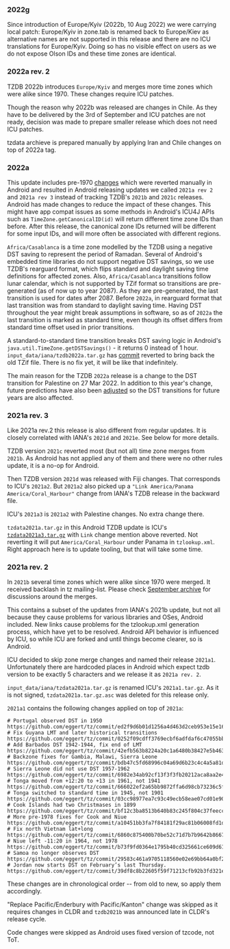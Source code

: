 ### 2022g

Since introduction of Europe/Kyiv (2022b, 10 Aug 2022) we were carrying local
patch: Europe/Kyiv in zone.tab is renamed back to Europe/Kiev as alternative
names are not supported in this release and there are no ICU translations
for Europe/Kyiv. Doing so has no visible effect on users as we do not expose
Olson IDs and these time zones are identical.

### 2022a rev. 2

TZDB 2022b introduces `Europe/Kyiv` and merges more time zones which were
alike since 1970. These changes require ICU patches.

Though the reason why 2022b was released are changes in Chile. As they have
to be delivered by the 3rd of September and ICU patches are not ready,
decision was made to prepare smaller release which does not need ICU patches.

tzdata archieve is prepared manually by applying Iran and Chile changes on
top of 2022a tag.

### 2022a

This update includes pre-1970
[changes](https://github.com/eggert/tz/commit/1edbb16e933a6ba6dceefd2bd7057b5ce00dd13c)
which were reverted manually in Android and resulted in Android releasing
updates we called `2021a rev 2` and `2021a rev 3` instead of tracking TZDB's
`2021b` and `2021c` releases. Android has made changes to reduce the impact of
these changes. This might have app compat issues as some methods in Android's
ICU4J APIs such as `TimeZone.getCanonicalID(id)` will return different time
zone IDs than before. After this release, the canonical zone IDs returned will
be different for some input IDs, and will more often be associated with
different regions.

`Africa/Casablanca` is a time zone modelled by the TZDB using a negative DST
saving to represent the period of Ramadan. Several of Android's embedded time
libraries do not support negative DST savings, so we use TZDB's rearguard
format, which flips standard and daylight saving time definitions for affected
zones. Also, `Africa/Casablanca` transitions follow lunar calendar, which
is not supported by TZif format so transitions are pre-generated (as of now up
to year 2087). As they are pre-generated, the last transition is used for dates
after 2087. Before `2022a`, in rearguard format that last transition was from
standard to daylight saving time. Having DST throughout the year might break
assumptions in software, so as of `2022a` the  last transition is marked as
standard time, even though its offset differs from standard time offset used in
prior transitions.

A standard-to-standard time transition breaks DST saving logic in
Android's `java.util.TimeZone.getDSTSavings()` - it returns 0 instead of 1 hour.
`input_data/iana/tzdb2022a.tar.gz` has [commit](https://github.com/eggert/tz/commit/cec7d9e2e83f8a3faa2367e0d45383a1557889ed)
reverted to bring back the old TZif file. There is no fix yet, it will be like
that indefinitely.

The main reason for the TZDB `2022a` release is a change to the DST transition
for Palestine on 27 Mar 2022. In addition to this year's change, future
predictions have also been [adjusted](https://github.com/eggert/tz/commit/59467e3373a2f90aae3a3c9684ab527855922427)
so the DST transitions for future years are also affected.


### 2021a rev. 3

Like 2021a rev.2 this release is also different from regular updates. It is
closely correlated with IANA's `2021d` and `2021e`. See below for more details.

TZDB version `2021c` reverted most (but not all) time zone merges from `2021b`.
As Android has not applied any of them and there were no other rules update,
it is a no-op for Android.

Then TZDB version `2021d` was released with Fiji changes. That corresponds to
ICU's `2021a2`. But `2021a2` also picked up a
`"Link America/Panama America/Coral_Harbour"` change from IANA's TZDB release
in the backward file.

ICU's `2021a3` is `2021a2` with Palestine changes. No extra change there.

`tzdata2021a.tar.gz` in this Android TZDB update is ICU's [`tzdata2021a3.tar.gz`](https://github.com/unicode-org/icu-data/blob/d90a4eed92e3c5221c4dc1977bfdb7c072a8bb3d/tzdata/tzdata_patch/tzdata2021a3.tar.gz)
with `Link` change mention above reverted. Not reverting it will put
`America/Coral_Harbour` under Panama in `tzlookup.xml`. Right approach here
is to update tooling, but that will take some time.


### 2021a rev. 2

In `2021b` several time zones which were alike since 1970 were merged. It
received backlash in tz mailing-list. Please check
[September archive](https://mm.icann.org/pipermail/tz/2021-September/thread.html)
for discussions around the merges.

This contains a subset of the updates from IANA's 2021b update, but not all
because they cause problems for various libraries and OSes, Android included.
New links cause problems for the tzlookup.xml generation process, which have
yet to be resolved. Android API behavior is influenced by ICU, so while ICU
are forked and until things become clearer, so is Android.

ICU decided to skip zone merge changes and named their release `2021a1`.
Unfortunately there are hardcoded places in Android which expect tzdb version
to be exactly 5 characters and we release it as `2021a rev. 2`.

`input_data/iana/tzdata2021a.tar.gz` is renamed ICU's `2021a1.tar.gz`. As it
is not signed, `tzdata2021a.tar.gz.asc` was deleted for this release only.

`2021a1` contains the following changes applied on top of `2021a`:
```
# Portugal observed DST in 1950
https://github.com/eggert/tz/commit/ed2f9d6b01d1256a4d463d2ceb953e15e1673d72
# Fix Guyana LMT and later historical transitions
https://github.com/eggert/tz/commit/0252f09cdff3769ecbf6adfdaf6c47055bbfb74b
# Add Barbados DST 1942-1944, fix end of LMT
https://github.com/eggert/tz/commit/42efb563b8224a20c1a6480b38427e5b4634da36
# Backzone fixes for Gambia, Malawi, Sierra Leone
https://github.com/eggert/tz/commit/bdb47c5fd68996c04a69d6b23c4c4a5a81df5c95
# Sierra Leone did not use DST 1957-1962
https://github.com/eggert/tz/commit/6982e34ab92cf13f3f3fb20212aca8aa2e4f0aae
# Tonga moved from +12:20 to +13 in 1961, not 1941
https://github.com/eggert/tz/commit/666022ef2a65bb9872ffa6d98cb73236c5f6daa0
# Tonga switched to standard time in 1945, not 1901
https://github.com/eggert/tz/commit/03cc98977ea7c93c49ecb58eae07cd01e9034bfd
# Cook Islands had two Christmases in 1899
https://github.com/eggert/tz/commit/bf12c3ba8513b640b83c245f804c37feeccb862b
# More pre-1978 fixes for Cook and Niue
https://github.com/eggert/tz/commit/a10451bb3fa7f84181f29ac81b06008fd1d81249
# Fix north Vietnam lat+long
https://github.com/eggert/tz/commit/6860c875400b70be52c71d7b7b9642b8667a8112
# Niue left -11:20 in 1964, not 1978
https://github.com/eggert/tz/commit/b73f9fd0364e1795b40cd325661ce609d6126377
# Samoa no longer observes DST
https://github.com/eggert/tz/commit/29583c461a9705118560e02e69bb64a0bf2fce0c
# Jordan now starts DST on February’s last Thursday.
https://github.com/eggert/tz/commit/39df8c8b22605f59f71213cfb92b3fd321e31d3c
```

These changes are in chronological order -- from old to new, so apply them
accordingly.

"Replace Pacific/Enderbury with Pacific/Kanton" change was skipped as it
requires changes in CLDR and `tzdb2021b` was announced late in CLDR's release
cycle.

Code changes were skipped as Android uses fixed version of tzcode, not ToT.

